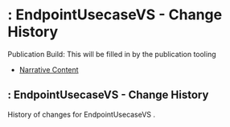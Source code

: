 # : EndpointUsecaseVS - Change History

Publication Build: This will be filled in by the publication tooling

* [Narrative Content](ValueSet-EndpointUsecaseVS.html)

## : EndpointUsecaseVS - Change History

History of changes for EndpointUsecaseVS .
